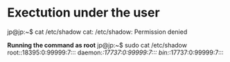 
<h1>Exectution under the user </h1>
jp@jp:~$ cat /etc/shadow 
cat: /etc/shadow: Permission denied

**Running the command as root**
jp@jp:~$ sudo cat /etc/shadow 
root:<SNIP>:18395:0:99999:7:::
daemon:*:17737:0:99999:7:::
bin:*:17737:0:99999:7:::
<SNIP>
